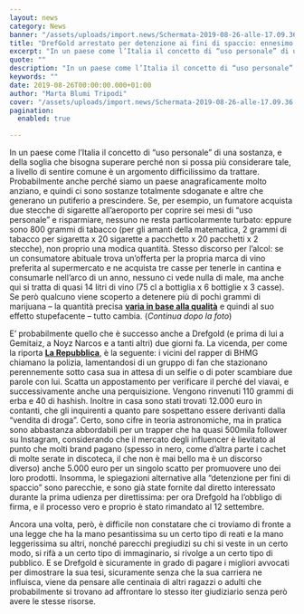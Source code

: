```yaml
---
layout: news
category: News
banner: "/assets/uploads/import.news/Schermata-2019-08-26-alle-17.09.36.png"
title: "DrefGold arrestato per detenzione ai fini di spaccio: ennesimo caso di uso personale criminalizzato?"
excerpt: "In un paese come l’Italia il concetto di “uso personale” di una sostanza, e della soglia che bisogna superare perché non si possa più considerare tale, a livello di sentire comune è un argomento difficilissimo da trattare. Probabilmente anche perché siamo un paese anagraficamente molto anziano, e quindi ci sono sostanze totalmente sdoganate e altre [&hellip"
quote: ""
description: "In un paese come l’Italia il concetto di “uso personale” di una sostanza, e della soglia che bisogna superare perché non si possa più considerare tale, a livello di sentire comune è un argomento difficilissimo da trattare. Probabilmente anche perché siamo un paese anagraficamente molto anziano, e quindi ci sono sostanze totalmente sdoganate e altre [&hellip"
keywords: ""
date: 2019-08-26T00:00:00.000+01:00
author: "Marta Blumi Tripodi"
cover: "/assets/uploads/import.news/Schermata-2019-08-26-alle-17.09.36.png"
pagination:
  enabled: true

---
```


In un paese come l’Italia il concetto di “uso personale” di una sostanza, e della soglia che bisogna superare perché non si possa più considerare tale, a livello di sentire comune è un argomento difficilissimo da trattare. Probabilmente anche perché siamo un paese anagraficamente molto anziano, e quindi ci sono sostanze totalmente sdoganate e altre che generano un putiferio a prescindere. Se, per esempio, un fumatore acquista due stecche di sigarette all’aeroporto per coprire sei mesi di “uso personale” e risparmiare, nessuno ne resta particolarmente turbato: eppure sono 800 grammi di tabacco (per gli amanti della matematica, 2 grammi di tabacco per sigaretta x 20 sigarette a pacchetto x 20 pacchetti x 2 stecche), non proprio una modica quantità. Stesso discorso per l’alcol: se un consumatore abituale trova un’offerta per la propria marca di vino preferita al supermercato e ne acquista tre casse per tenerle in cantina e consumarle nell’arco di un anno, nessuno ci vede nulla di male, ma anche qui si tratta di quasi 14 litri di vino (75 cl a bottiglia x 6 bottiglie x 3 casse). Se però qualcuno viene scoperto a detenere più di pochi grammi di marijuana – la quantità precisa [**varia in base alla qualità**](http://www.firenzetoday.it/blog/angolo-dell%5Favvocato/sostanze-stupefacenti-confine-spaccio-uso-personale.html) e quindi al suo effetto stupefacente – tutto cambia. (_Continua dopo la foto_)

E’ probabilmente quello che è successo anche a Drefgold (e prima di lui a Gemitaiz, a Noyz Narcos e a tanti altri) due giorni fa. La vicenda, per come la riporta [**La Repubblica**](https://milano.repubblica.it/cronaca/2019/08/25/news/drefgold%5Ftrapper%5Felia%5Fspecolizzi%5Farrestato%5Fmarijuana%5Fin%5Fcasa%5Fmilano-234302106/), è la seguente: i vicini del rapper di BHMG chiamano la polizia, lamentandosi di un gruppo di fan che stazionano perennemente sotto casa sua in attesa di un selfie o di poter scambiare due parole con lui. Scatta un appostamento per verificare il perché del viavai, e successivamente anche una perquisizione. Vengono rinvenuti 110 grammi di erba e 40 di hashish. Inoltre in casa sono stati trovati 12.000 euro in contanti, che gli inquirenti a quanto pare sospettano essere derivanti dalla “vendita di droga”. Certo, sono cifre in teoria astronomiche, ma in pratica sono abbastanza abbordabili per un trapper che ha quasi 500mila follower su Instagram, considerando che il mercato degli influencer è lievitato al punto che molti brand pagano (spesso in nero, come d’altra parte i cachet di molte serate in discoteca, il che non è mai bello ma è un discorso diverso) anche 5.000 euro per un singolo scatto per promuovere uno dei loro prodotti. Insomma, le spiegazioni alternative alla “detenzione per fini di spaccio” sono parecchie, e sono già state fornite dal diretto interessato durante la prima udienza per direttissima: per ora Drefgold ha l’obbligo di firma, e il processo vero e proprio è stato rimandato al 12 settembre.

Ancora una volta, però, è difficile non constatare che ci troviamo di fronte a una legge che ha la mano pesantissima su un certo tipo di reati e la mano leggerissima su altri, nonché parecchi pregiudizi su chi si veste in un certo modo, si rifà a un certo tipo di immaginario, si rivolge a un certo tipo di pubblico. E se Drefgold è sicuramente in grado di pagare i migliori avvocati per dimostrare la sua tesi, sicuramente senza che la sua carriera ne influisca, viene da pensare alle centinaia di altri ragazzi o adulti che probabilmente si trovano ad affrontare lo stesso iter giudiziario senza però avere le stesse risorse.